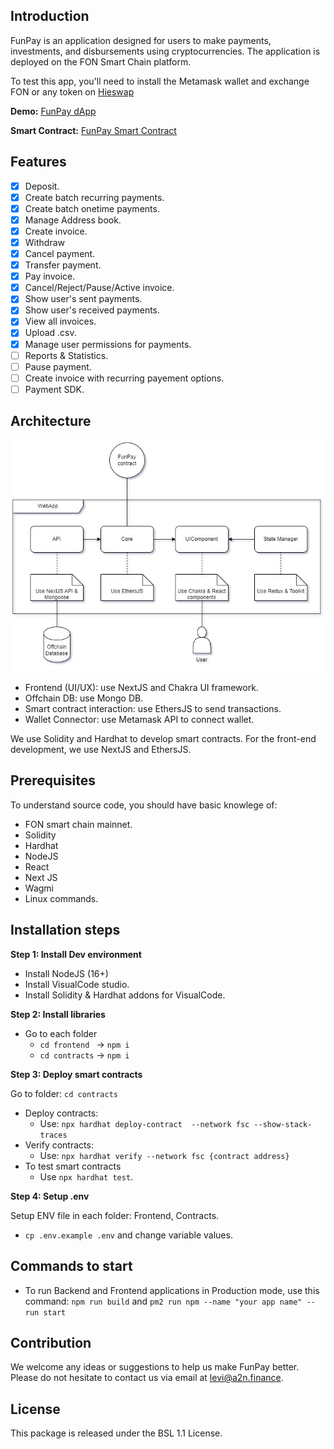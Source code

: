 ## Introduction
FunPay is an application designed for users to make payments, investments, and disbursements using cryptocurrencies. The application is deployed on the FON Smart Chain platform.

To test this app, you'll need to install the Metamask wallet and exchange FON or any token on [Hieswap](https://hieswap.com/)

**Demo:** [FunPay dApp](https://funpay.a2n.finance)

**Smart Contract:** [FunPay Smart Contract](https://fonscan.io/address/0x0F718444De2eD7c35FFdEDEb476CE1c62b6d0096?tab=contract)

## Features
- [x] Deposit.
- [x] Create batch recurring payments.
- [x] Create batch onetime payments.
- [x] Manage Address book.
- [x] Create invoice.
- [x] Withdraw
- [x] Cancel payment.
- [x] Transfer payment.
- [x] Pay invoice.
- [x] Cancel/Reject/Pause/Active invoice.
- [x] Show user's sent payments.
- [x] Show user's received payments.
- [x] View all invoices.
- [x] Upload .csv.
- [x] Manage user permissions for payments.
- [ ] Reports & Statistics.
- [ ] Pause payment.
- [ ] Create invoice with recurring payement options.
- [ ] Payment SDK.

## Architecture
![](frontend/public/docs/system_architect.jpg)

- Frontend (UI/UX): use NextJS and Chakra UI framework.
- Offchain DB: use Mongo DB.
- Smart contract interaction: use EthersJS to send transactions.
- Wallet Connector: use Metamask API to connect wallet.

We use Solidity and Hardhat to develop smart contracts. For the front-end development, we use NextJS and EthersJS. 
## Prerequisites

To understand source code, you should have basic knowlege of:
- FON smart chain mainnet.
- Solidity
- Hardhat
- NodeJS
- React
- Next JS
- Wagmi
- Linux commands.

## Installation steps
**Step 1: Install Dev environment**

- Install NodeJS (16+)
- Install VisualCode studio.
- Install Solidity & Hardhat addons for VisualCode.

**Step 2: Install libraries**
- Go to each folder
    - ```cd frontend ``` -> ```npm i```
    - ```cd contracts``` -> ```npm i```

**Step 3: Deploy smart contracts**

Go to folder: ```cd contracts```
- Deploy contracts:
    - Use: ```npx hardhat deploy-contract  --network fsc --show-stack-traces ```
- Verify contracts:
    - Use: ```npx hardhat verify --network fsc {contract address}```
- To test smart contracts
    - Use ```npx hardhat test```.

**Step 4: Setup .env**

Setup ENV file in each folder: Frontend, Contracts. 

- ```cp .env.example .env``` and change variable values.


## Commands to start

- To run Backend and Frontend applications in Production mode, use this command: ```npm run build``` and ```pm2 run npm --name "your app name" -- run start```


## Contribution
We welcome any ideas or suggestions to help us make FunPay better. Please do not hesitate to contact us via email at levi@a2n.finance.

## License

This package is released under the BSL 1.1 License.
   



